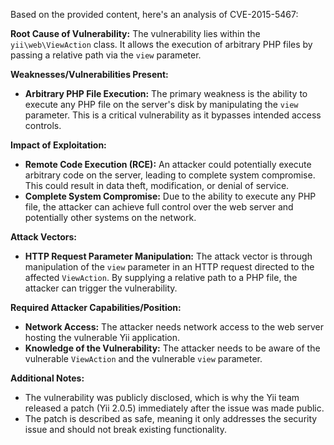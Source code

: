 Based on the provided content, here's an analysis of CVE-2015-5467:

**Root Cause of Vulnerability:**
The vulnerability lies within the `yii\web\ViewAction` class. It allows the execution of arbitrary PHP files by passing a relative path via the `view` parameter.

**Weaknesses/Vulnerabilities Present:**
- **Arbitrary PHP File Execution:** The primary weakness is the ability to execute any PHP file on the server's disk by manipulating the `view` parameter. This is a critical vulnerability as it bypasses intended access controls.

**Impact of Exploitation:**
- **Remote Code Execution (RCE):** An attacker could potentially execute arbitrary code on the server, leading to complete system compromise. This could result in data theft, modification, or denial of service.
- **Complete System Compromise:**  Due to the ability to execute any PHP file, the attacker can achieve full control over the web server and potentially other systems on the network.

**Attack Vectors:**
- **HTTP Request Parameter Manipulation:** The attack vector is through manipulation of the `view` parameter in an HTTP request directed to the affected `ViewAction`. By supplying a relative path to a PHP file, the attacker can trigger the vulnerability.

**Required Attacker Capabilities/Position:**
- **Network Access:** The attacker needs network access to the web server hosting the vulnerable Yii application.
- **Knowledge of the Vulnerability:** The attacker needs to be aware of the vulnerable `ViewAction` and the vulnerable `view` parameter.

**Additional Notes:**
- The vulnerability was publicly disclosed, which is why the Yii team released a patch (Yii 2.0.5) immediately after the issue was made public.
- The patch is described as safe, meaning it only addresses the security issue and should not break existing functionality.